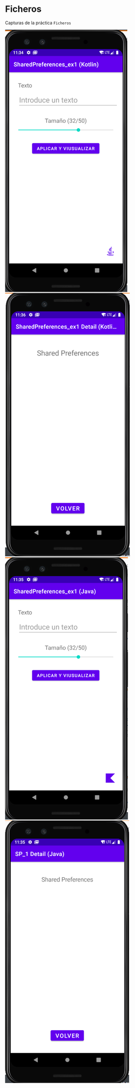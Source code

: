 # Ficheros
Capturas de la práctica `Ficheros`

![Captura 1](https://github.com/yasmanets/persistencia_moviles/blob/main/android/SharedPreferences%201/screenshots/kotlin1.PNG)
![Captura 2](https://github.com/yasmanets/persistencia_moviles/blob/main/android/SharedPreferences%201/screenshots/kotlin2.PNG)
![Captura 3](https://github.com/yasmanets/persistencia_moviles/blob/main/android/SharedPreferences%201/screenshots/java1.PNG)
![Captura 4](https://github.com/yasmanets/persistencia_moviles/blob/main/android/SharedPreferences%201/screenshots/java2.PNG)
